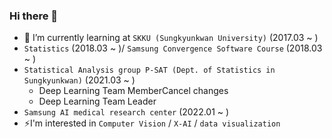 ### Hi there 👋


- 🌱 I’m currently learning at ```SKKU (Sungkyunkwan University)``` (2017.03 ~ ) 
- ```Statistics``` (2018.03 ~ )/ ```Samsung Convergence Software Course``` (2018.03 ~ )
- ```Statistical Analysis group P-SAT (Dept. of Statistics in Sungkyunkwan)``` (2021.03 ~ )
  * Deep Learning Team MemberCancel changes
  * Deep Learning Team Leader
- ```Samsung AI medical research center``` (2022.01 ~ )
- ⚡I'm interested in ```Computer Vision``` / ```X-AI``` / ```data visualization```
<!--
**victolee0/victolee0** is a ✨ _special_ ✨ repository because its `README.md` (this file) appears on your GitHub profile.

Here are some ideas to get you started:

- 🔭 I’m currently working on ...
- 🌱 I’m currently learning ...
- 👯 I’m looking to collaborate on ...
- 🤔 I’m looking for help with ...
- 💬 Ask me about ...
- 📫 How to reach me: ...
- 😄 Pronouns: ...
- ⚡ Fun fact: ...


[![solved.ac tier](http://mazassumnida.wtf/api/generate_badge?boj=vbnmzx1)](https://solved.ac/vbnmzx1)
-->
